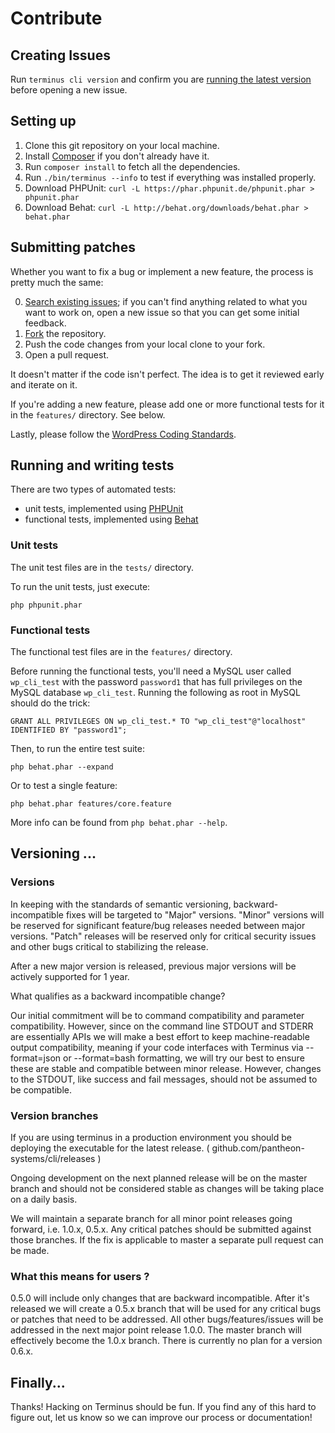 Contribute
==========

Creating Issues
---------------

Run `terminus cli version` and confirm you are  [running the latest version](https://github.com/pantheon-systems/cli/wiki/Installation) before opening a new issue.

Setting up
----------

1. Clone this git repository on your local machine.
2. Install [Composer](https://getcomposer.org/) if you don't already have it.
2. Run `composer install` to fetch all the dependencies.
3. Run `./bin/terminus --info` to test if everything was installed properly.
4. Download PHPUnit: `curl -L https://phar.phpunit.de/phpunit.phar > phpunit.phar`
5. Download Behat: `curl -L http://behat.org/downloads/behat.phar > behat.phar`

Submitting patches
------------------

Whether you want to fix a bug or implement a new feature, the process is pretty much the same:

0. [Search existing issues](https://github.com/pantheon-systems/cli/issues); if you can't find anything related to what you want to work on, open a new issue so that you can get some initial feedback.
1. [Fork](https://github.com/pantheon-systems/cli/fork) the repository.
2. Push the code changes from your local clone to your fork.
3. Open a pull request.

It doesn't matter if the code isn't perfect. The idea is to get it reviewed early and iterate on it.

If you're adding a new feature, please add one or more functional tests for it in the `features/` directory. See below.

Lastly, please follow the [WordPress Coding Standards](http://make.wordpress.org/core/handbook/coding-standards/).

Running and writing tests
-------------------------

There are two types of automated tests:

* unit tests, implemented using [PHPUnit](http://phpunit.de/)
* functional tests, implemented using [Behat](http://behat.org)

### Unit tests

The unit test files are in the `tests/` directory.

To run the unit tests, just execute:

    php phpunit.phar

### Functional tests

The functional test files are in the `features/` directory.

Before running the functional tests, you'll need a MySQL user called `wp_cli_test` with the
password `password1` that has full privileges on the MySQL database `wp_cli_test`.
Running the following as root in MySQL should do the trick:

    GRANT ALL PRIVILEGES ON wp_cli_test.* TO "wp_cli_test"@"localhost" IDENTIFIED BY "password1";

Then, to run the entire test suite:

    php behat.phar --expand

Or to test a single feature:

    php behat.phar features/core.feature

More info can be found from `php behat.phar --help`.

Versioning ...
--------------

### Versions 

In keeping with the standards of semantic versioning, backward-incompatible fixes will be targeted to "Major" versions. "Minor" versions will be reserved for significant feature/bug releases needed between major versions. "Patch" releases will be reserved only for critical security issues and other bugs critical to stabilizing the release. 

After a new major version is released, previous major versions will be actively supported for 1 year. 

What qualifies as a backward incompatible change?

Our initial commitment will be to command compatibility and parameter compatibility. However, since on the command line STDOUT and STDERR are essentially APIs we will make a best effort to keep machine-readable output compatibility, meaning if your code interfaces with Terminus via --format=json or --format=bash formatting, we will try our best to ensure these are stable and compatible between minor release. However, changes to the STDOUT, like success and fail messages, should not be assumed to be compatible. 

### Version branches 

If you are using terminus in a production environment you should be deploying the executable for the latest release. ( github.com/pantheon-systems/cli/releases )

Ongoing development on the next planned release will be on the master branch and should not be considered stable as changes will be taking place on a daily basis. 

We will maintain a separate branch for all minor point releases going forward, i.e. 1.0.x, 0.5.x. Any critical patches should be submitted against those branches. If the fix is applicable to master a separate pull request can be made.

### What this means for users ?

0.5.0 will include only changes that are backward incompatible. After it's released we will create a 0.5.x branch that will be used for any critical bugs or patches that need to be addressed. All other bugs/features/issues will be addressed in the next major point  release 1.0.0. The master branch will effectively become the 1.0.x branch. There is currently no plan for a version 0.6.x. 


Finally...
----------

Thanks! Hacking on Terminus should be fun. If you find any of this hard to figure
out, let us know so we can improve our process or documentation!
